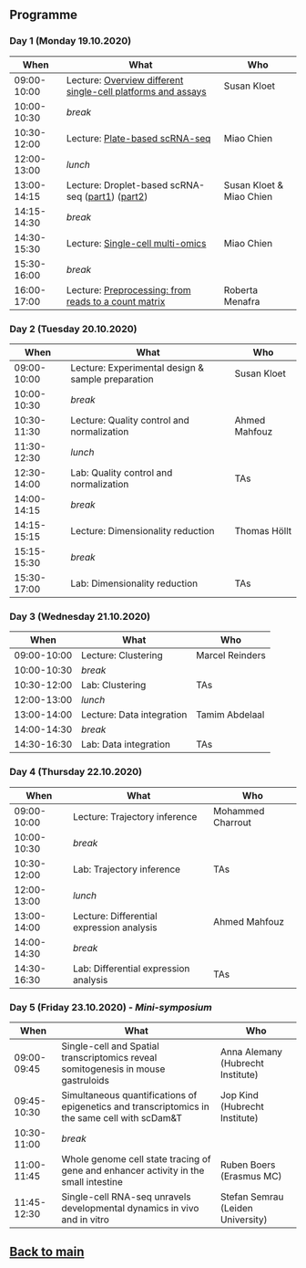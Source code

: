 ## Programme

### Day 1 (Monday 19.10.2020)
| When | What | Who |
| ------------- | ------------- | ------------- |
|09:00-10:00 |Lecture: [Overview different single-cell platforms and assays](Lectures/Day1_Overview_different_single_cell_platforms_and_assays.pdf) | Susan Kloet |
|10:00-10:30 |_break_ |  |
|10:30-12:00 |Lecture: [Plate-based scRNA-seq](Lectures/Day1_Plate_based_scRNAseq.pdf) | Miao Chien |
|12:00-13:00 |_lunch_ |  |
|13:00-14:15 |Lecture: Droplet-based scRNA-seq ([part1](Lectures/Day1_Droplet_based_scRNAseq_part1.pdf)) ([part2](Lectures/Day1_Droplet_based_scRNAseq_part1.pdf)) | Susan Kloet & Miao Chien |
|14:15-14:30 |_break_| |
|14:30-15:30 |Lecture: [Single-cell multi-omics](Lectures/Day1_Single_cell_multi_omics.pdf) | Miao Chien |
|15:30-16:00 |_break_ | |
|16:00-17:00 |Lecture: [Preprocessing: from reads to a count matrix](Lectures/Day1_Preprocessing_from_reads_to_a_count_matrix.pdf) | Roberta Menafra |

### Day 2 (Tuesday 20.10.2020)
| When | What | Who |
| ------------- | ------------- | ------------- |
|09:00-10:00 |Lecture: Experimental design & sample preparation | Susan Kloet |
|10:00-10:30 |_break_ |  |
|10:30-11:30 |Lecture: Quality control and normalization | Ahmed Mahfouz |
|11:30-12:30 |_lunch_ |  |
|12:30-14:00 |Lab: Quality control and normalization | TAs |
|14:00-14:15 |_break_ | |
|14:15-15:15 |Lecture: Dimensionality reduction | Thomas Höllt |
|15:15-15:30 |_break_ | |
|15:30-17:00 |Lab: Dimensionality reduction | TAs |

### Day 3 (Wednesday 21.10.2020)
| When | What | Who |
| ------------- | ------------- | ------------- |
|09:00-10:00 |Lecture: Clustering | Marcel Reinders |
|10:00-10:30 |_break_ |  |
|10:30-12:00 |Lab: Clustering | TAs |
|12:00-13:00 |_lunch_ |  |
|13:00-14:00 |Lecture: Data integration | Tamim Abdelaal |
|14:00-14:30 |_break_ | |
|14:30-16:30 |Lab: Data integration | TAs |

### Day 4 (Thursday 22.10.2020)
| When | What | Who |
| ------------- | ------------- | ------------- |
|09:00-10:00 |Lecture: Trajectory inference | Mohammed Charrout |
|10:00-10:30 |_break_ |  |
|10:30-12:00 |Lab: Trajectory inference | TAs |
|12:00-13:00 |_lunch_ |  |
|13:00-14:00 |Lecture: Differential expression analysis | Ahmed Mahfouz |
|14:00-14:30 |_break_ | |
|14:30-16:30 |Lab: Differential expression analysis | TAs |

### Day 5 (Friday 23.10.2020) - _Mini-symposium_
| When | What | Who |
| ------------- | ------------- | ------------- |
|09:00-09:45 |Single-cell and Spatial transcriptomics reveal somitogenesis in mouse gastruloids | Anna Alemany (Hubrecht Institute) |
|09:45-10:30 |Simultaneous quantifications of epigenetics and transcriptomics in the same cell with scDam&T | Jop Kind (Hubrecht Institute) |
|10:30-11:00 |_break_ | |
|11:00-11:45 |Whole genome cell state tracing of gene and enhancer activity in the small intestine | Ruben Boers (Erasmus MC) |
|11:45-12:30 |Single-cell RNA-seq unravels developmental dynamics in vivo and in vitro | Stefan Semrau (Leiden University) |


## [Back to main](README.md)
